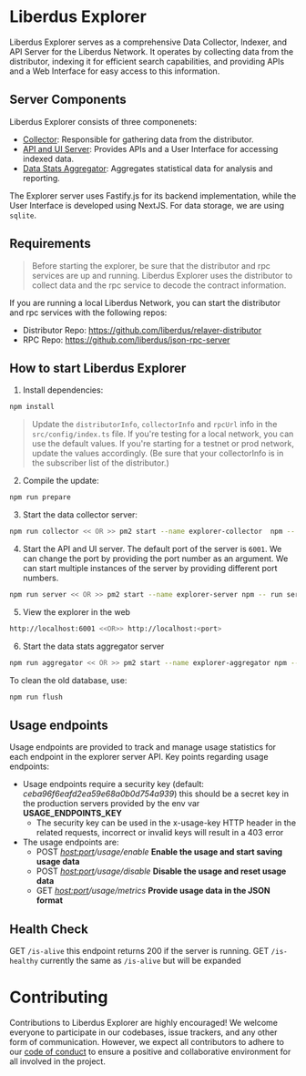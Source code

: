 # Liberdus Explorer

Liberdus Explorer serves as a comprehensive Data Collector, Indexer, and API Server for the Liberdus Network. It operates by collecting data from the distributor, indexing it for efficient search capabilities, and providing APIs and a Web Interface for easy access to this information.

## Server Components

Liberdus Explorer consists of three componenets:

- [Collector](./src/collector.ts): Responsible for gathering data from the distributor.
- [API and UI Server](./src/server.ts): Provides APIs and a User Interface for accessing indexed data.
- [Data Stats Aggregator](./src/aggregator.ts): Aggregates statistical data for analysis and reporting.

The Explorer server uses Fastify.js for its backend implementation, while the User Interface is developed using NextJS. For data storage, we are using `sqlite`.

## Requirements

> Before starting the explorer, be sure that the distributor and rpc services are up and running. Liberdus Explorer uses the distributor to collect data and the rpc service to decode the contract information.

If you are running a local Liberdus Network, you can start the distributor and rpc services with the following repos:

- Distributor Repo: https://github.com/liberdus/relayer-distributor
- RPC Repo: https://github.com/liberdus/json-rpc-server

## How to start Liberdus Explorer

1. Install dependencies:

```bash
npm install
```

> Update the `distributorInfo`, `collectorInfo` and `rpcUrl` info in the `src/config/index.ts` file. If you're testing for a local network, you can use the default values. If you're starting for a testnet or prod network, update the values accordingly. (Be sure that your collectorInfo is in the subscriber list of the distributor.)

2. Compile the update:

```bash
npm run prepare
```

3. Start the data collector server:

```bash
npm run collector << OR >> pm2 start --name explorer-collector  npm -- run collector
```

4. Start the API and UI server. The default port of the server is `6001`. We can change the port by providing the port number as an argument. We can start multiple instances of the server by providing different port numbers.

```bash
npm run server << OR >> pm2 start --name explorer-server npm -- run server <port>
```

5. View the explorer in the web

```bash
http://localhost:6001 <<OR>> http://localhost:<port>
```

6. Start the data stats aggregator server

```bash
npm run aggregator << OR >> pm2 start --name explorer-aggregator npm -- run aggregator
```

To clean the old database, use:

```bash
npm run flush
```

## Usage endpoints

Usage endpoints are provided to track and manage usage statistics for each endpoint in the explorer server API. Key points regarding usage endpoints:

- Usage endpoints require a security key (default: _ceba96f6eafd2ea59e68a0b0d754a939_) this should be a secret key in the production servers provided by the env var **USAGE_ENDPOINTS_KEY**
  - The security key can be used in the x-usage-key HTTP header in the related requests, incorrect or invalid keys will result in a 403 error
- The usage endpoints are:
  - POST _<host:port>/usage/enable_ **Enable the usage and start saving usage data**
  - POST _<host:port>/usage/disable_ **Disable the usage and reset usage data**
  - GET _<host:port>/usage/metrics_ **Provide usage data in the JSON format**
  
## Health Check

GET `/is-alive` this endpoint returns 200 if the server is running.
GET `/is-healthy` currently the same as `/is-alive` but will be expanded

# Contributing

Contributions to Liberdus Explorer are highly encouraged! We welcome everyone to participate in our codebases, issue trackers, and any other form of communication. However, we expect all contributors to adhere to our [code of conduct](./CODE_OF_CONDUCT.md) to ensure a positive and collaborative environment for all involved in the project.
